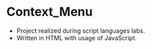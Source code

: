 # Context_Menu
* Project realized during script languages labs.
* Written in HTML with usage of JavaScript.
